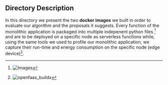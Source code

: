 ## Directory Description

In this directory we present the two **docker images** we built in order to evaluate our algorithm and the proposals it suggests. 
Every function of the monolithic application is packaged into multiple indepenent python files [^1] and are to be deployed on a specific node as serverless 
functions while, using the same tools we used to profile our monolithic application, we capture their run-time and energy consumption on the 
specific node (edge device)[^2]. 


[^1]: ![Images ](https://user-images.githubusercontent.com/77551993/148953794-701095e4-92ac-4004-bcfc-e7022b654bdb.png)
[^2]: ![openfaas_buildx](https://user-images.githubusercontent.com/77551993/148954077-e8fd9082-3667-4522-a253-71025ab29153.png)
